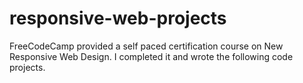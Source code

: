 # responsive-web-projects

FreeCodeCamp provided a self paced certification course on New Responsive Web Design.
I completed it and wrote the following code projects.
